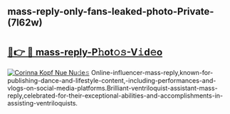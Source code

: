 ## mass-reply-only-fans​-leaked-photo​-Private-(7l62w)


# <h2><a href="https://mediaupload.pro?title=mass-reply&ref=git">🔗👉 🔴 mass-reply-P𝚑ot𝚘𝚜-V𝚒d𝚎o</a></h2>

[![Corinna Kopf Nue Nu𝚍e𝚜](https://i.imgur.com/0qMVB7G.gif)](https://mediaupload.pro?title=mass-reply&ref=git)
Online-influencer-mass-reply,known-for-publishing-dance-and-lifestyle-content,-including-performances-and-vlogs-on-social-media-platforms.Brilliant-ventriloquist-assistant-mass-reply,celebrated-for-their-exceptional-abilities-and-accomplishments-in-assisting-ventriloquists.  